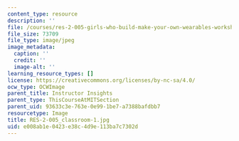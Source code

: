 ```yaml
---
content_type: resource
description: ''
file: /courses/res-2-005-girls-who-build-make-your-own-wearables-workshop-spring-2015/e008ab1e0423e38c4d9e113ba7c7302d_RES-2-005_classroom-1.jpg
file_size: 73709
file_type: image/jpeg
image_metadata:
  caption: ''
  credit: ''
  image-alt: ''
learning_resource_types: []
license: https://creativecommons.org/licenses/by-nc-sa/4.0/
ocw_type: OCWImage
parent_title: Instructor Insights
parent_type: ThisCourseAtMITSection
parent_uid: 93633c3e-763e-0e99-1be7-a7388bafdbb7
resourcetype: Image
title: RES-2-005_classroom-1.jpg
uid: e008ab1e-0423-e38c-4d9e-113ba7c7302d
---
```

